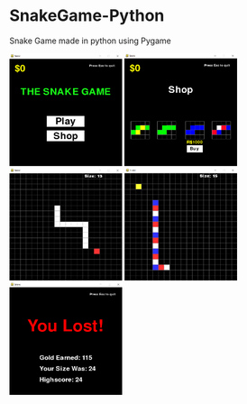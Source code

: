 # SnakeGame-Python
Snake Game made in python using Pygame


<img src="https://raw.githubusercontent.com/NoanFelipe/SnakeGame-Python/master/Screenshots/Capture.PNG" width='200' height='200'>

<img src="https://raw.githubusercontent.com/NoanFelipe/SnakeGame-Python/master/Screenshots/Shop.PNG" width="200" height="200">

<img src="https://raw.githubusercontent.com/NoanFelipe/SnakeGame-Python/master/Screenshots/Gameplay1.PNG" width="200" height="200">

<img src="https://github.com/NoanFelipe/SnakeGame-Python/blob/master/Screenshots/Gameplay2.PNG?raw=true" width="200" height="200">

<img src="https://github.com/NoanFelipe/SnakeGame-Python/blob/master/Screenshots/Lost.PNG?raw=true" width="200" height="200">
